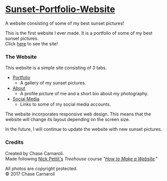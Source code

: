 # [Sunset-Portfolio-Website](https://chasec99.github.io/Sunset-Portfolio-Website/)
A website consisting of some of my best sunset pictures!

This is the first website I ever made. It is a portfolio of some of my best sunset pictures.  
Click [here](https://chasec99.github.io/Sunset-Portfolio-Website/) to see the site!

### The Website
This website is a simple site consisting of 3 tabs.
  - [Portfolio](https://chasec99.github.io/Sunset-Portfolio-Website/)
    - A gallery of my sunset pictures.  
  - [About](https://chasec99.github.io/Sunset-Portfolio-Website/about.html)
    - A profile picture of me and a short bio about my photography.
  - [Social Media](https://chasec99.github.io/Sunset-Portfolio-Website/socialMedia.html)
    - Links to some of my social media accounts.

The website incorporates responsive web design. This means that the website will change its layout depending on the screen size.

In the future, I will continue to update the website with new sunset pictures.

### Credits
Created by Chase Carnaroli.  
Made following [Nick Pettit's](http://nickpettit.com) *Treehouse* course *"[How to Make a Website](https://teamtreehouse.com/library/how-to-make-a-website)."*

All photos are copyright protected.  
&copy; 2017 Chase Carnaroli  
